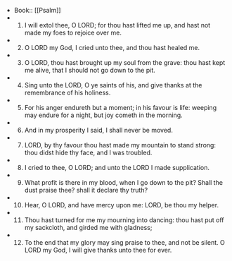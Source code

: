 - Book:: [[Psalm]]
- 1. I will extol thee, O LORD; for thou hast lifted me up, and hast not made my foes to rejoice over me.
- 2. O LORD my God, I cried unto thee, and thou hast healed me.
- 3. O LORD, thou hast brought up my soul from the grave: thou hast kept me alive, that I should not go down to the pit.
- 4. Sing unto the LORD, O ye saints of his, and give thanks at the remembrance of his holiness.
- 5. For his anger endureth but a moment; in his favour is life: weeping may endure for a night, but joy cometh in the morning.
- 6. And in my prosperity I said, I shall never be moved.
- 7. LORD, by thy favour thou hast made my mountain to stand strong: thou didst hide thy face, and I was troubled.
- 8. I cried to thee, O LORD; and unto the LORD I made supplication.
- 9. What profit is there in my blood, when I go down to the pit? Shall the dust praise thee? shall it declare thy truth?
- 10. Hear, O LORD, and have mercy upon me: LORD, be thou my helper.
- 11. Thou hast turned for me my mourning into dancing: thou hast put off my sackcloth, and girded me with gladness;
- 12. To the end that my glory may sing praise to thee, and not be silent. O LORD my God, I will give thanks unto thee for ever.
